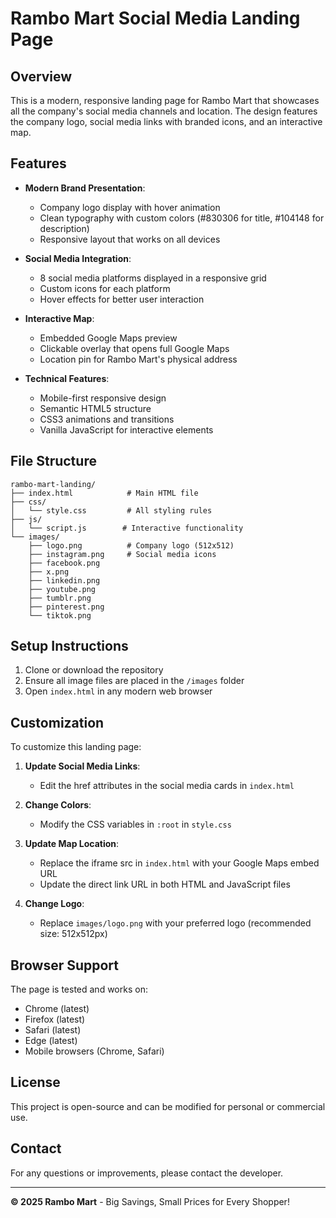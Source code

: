 # Rambo Mart Social Media Landing Page

## Overview
This is a modern, responsive landing page for Rambo Mart that showcases all the company's social media channels and location. The design features the company logo, social media links with branded icons, and an interactive map.

## Features

- **Modern Brand Presentation**:
  - Company logo display with hover animation
  - Clean typography with custom colors (#830306 for title, #104148 for description)
  - Responsive layout that works on all devices

- **Social Media Integration**:
  - 8 social media platforms displayed in a responsive grid
  - Custom icons for each platform
  - Hover effects for better user interaction

- **Interactive Map**:
  - Embedded Google Maps preview
  - Clickable overlay that opens full Google Maps
  - Location pin for Rambo Mart's physical address

- **Technical Features**:
  - Mobile-first responsive design
  - Semantic HTML5 structure
  - CSS3 animations and transitions
  - Vanilla JavaScript for interactive elements

## File Structure

```
rambo-mart-landing/
├── index.html            # Main HTML file
├── css/
│   └── style.css         # All styling rules
├── js/
│   └── script.js        # Interactive functionality
└── images/
    ├── logo.png          # Company logo (512x512)
    ├── instagram.png     # Social media icons
    ├── facebook.png
    ├── x.png
    ├── linkedin.png
    ├── youtube.png
    ├── tumblr.png
    ├── pinterest.png
    └── tiktok.png
```

## Setup Instructions

1. Clone or download the repository
2. Ensure all image files are placed in the `/images` folder
3. Open `index.html` in any modern web browser

## Customization

To customize this landing page:

1. **Update Social Media Links**:
   - Edit the href attributes in the social media cards in `index.html`

2. **Change Colors**:
   - Modify the CSS variables in `:root` in `style.css`

3. **Update Map Location**:
   - Replace the iframe src in `index.html` with your Google Maps embed URL
   - Update the direct link URL in both HTML and JavaScript files

4. **Change Logo**:
   - Replace `images/logo.png` with your preferred logo (recommended size: 512x512px)

## Browser Support

The page is tested and works on:
- Chrome (latest)
- Firefox (latest)
- Safari (latest)
- Edge (latest)
- Mobile browsers (Chrome, Safari)

## License

This project is open-source and can be modified for personal or commercial use.

## Contact

For any questions or improvements, please contact the developer.

---

**© 2025 Rambo Mart** - Big Savings, Small Prices for Every Shopper!